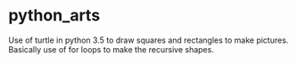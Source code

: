 # python_arts
Use of turtle in python 3.5 to draw squares and rectangles to make pictures. Basically use of for loops to make the recursive shapes. 
